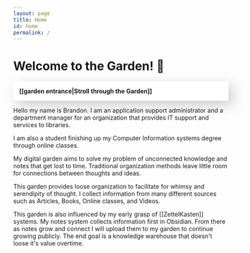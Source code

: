 ```yaml
---
layout: page
title: Home
id: home
permalink: /
---
```


# Welcome to the Garden! 🌿

<p style="padding: 1em; background: #ffffff; border-radius: 4px; text-shadow: 0 1px white; box-shadow: -10px -10px 30px rgb(255 255 255 / 5%), 10px 10px 30px rgb(0 0 0 / 20%);">
  <span style="font-weight: bold">[[garden entrance|Stroll through the Garden]]</span>
</p>

Hello my name is Brandon. I am an application support administrator and a department manager for an organization that provides IT support and services to libraries.

I am also a student finishing up my Computer Information systems degree through online classes.

My digital garden aims to solve my problem of unconnected knowledge and notes that get lost to time. Traditional organization methods leave little room for connections between thoughts and ideas.

This garden provides loose organization to facilitate for whimsy and serendipity of thought. I collect information from many different sources such as Articles, Books, Online classes, and Videos.

This garden is also influenced by my early grasp of [[ZettelKasten]] systems. My notes system collects information first in Obsidian. From there as notes grow and connect I will upload them to my garden to continue growing publicly. The end goal is a knowledge warehouse that doesn't loose it's value overtime.

<style>
  .wrapper {
    max-width: 46em;
  }
</style>
